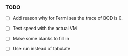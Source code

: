 ### TODO

- [ ] Add reason why for Fermi sea the trace of BCD is 0.
- [ ] Test speed with the actual VM
- [ ] Make some blanks to fill in
- [ ] Use run instead of tabulate


